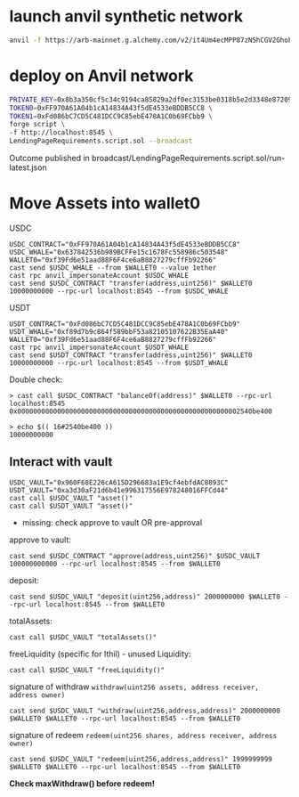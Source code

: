 # launch anvil synthetic network

```bash
anvil -f https://arb-mainnet.g.alchemy.com/v2/it4Um4ecMPP87zNShCGV2GhoFJvxulF8
```

# deploy on Anvil network

```bash
PRIVATE_KEY=0x8b3a350cf5c34c9194ca85829a2df0ec3153be0318b5e2d3348e872092edffba \
TOKEN0=0xFF970A61A04b1cA14834A43f5dE4533eBDDB5CC8 \
TOKEN1=0xFd086bC7CD5C481DCC9C85ebE478A1C0b69FCbb9 \
forge script \
-f http://localhost:8545 \
LendingPageRequirements.script.sol --broadcast
```

Outcome published in broadcast/LendingPageRequirements.script.sol/run-latest.json

# Move Assets into wallet0

USDC

```
USDC_CONTRACT="0xFF970A61A04b1cA14834A43f5dE4533eBDDB5CC8"
USDC_WHALE="0x637842536b989BCFFe15c1678Fc558986c503548"
WALLET0="0xf39Fd6e51aad88F6F4ce6aB8827279cffFb92266"
cast send $USDC_WHALE --from $WALLET0 --value 1ether
cast rpc anvil_impersonateAccount $USDC_WHALE
cast send $USDC_CONTRACT "transfer(address,uint256)" $WALLET0 10000000000 --rpc-url localhost:8545 --from $USDC_WHALE
```

USDT

```
USDT_CONTRACT="0xFd086bC7CD5C481DCC9C85ebE478A1C0b69FCbb9"
USDT_WHALE="0xf89d7b9c864f589bbF53a82105107622B35EaA40"
WALLET0="0xf39Fd6e51aad88F6F4ce6aB8827279cffFb92266"
cast rpc anvil_impersonateAccount $USDT_WHALE
cast send $USDT_CONTRACT "transfer(address,uint256)" $WALLET0 10000000000 --rpc-url localhost:8545 --from $USDT_WHALE
```

Double check:

```
> cast call $USDC_CONTRACT "balanceOf(address)" $WALLET0 --rpc-url localhost:8545
0x00000000000000000000000000000000000000000000000000000002540be400

> echo $(( 16#2540be400 ))
10000000000
```

## Interact with vault

```
USDC_VAULT="0x960F68E226cA615D296683a1E9cf4ebfdAC8893C"
USDT_VAULT="0xa3d30aF21d6b41e996317556E978248016FFCd44"
cast call $USDC_VAULT "asset()"
cast call $USDT_VAULT "asset()"
```

- missing: check approve to vault OR pre-approval

approve to vault:

```
cast send $USDC_CONTRACT "approve(address,uint256)" $USDC_VAULT 100000000000 --rpc-url localhost:8545 --from $WALLET0
```

deposit:

```
cast send $USDC_VAULT "deposit(uint256,address)" 2000000000 $WALLET0 --rpc-url localhost:8545 --from $WALLET0
```

totalAssets:

```
cast call $USDC_VAULT "totalAssets()"
```

freeLiquidity (specific for Ithil) - unused Liquidity:

```
cast call $USDC_VAULT "freeLiquidity()"
```

signature of withdraw `withdraw(uint256 assets, address receiver, address owner)`

```
cast send $USDC_VAULT "withdraw(uint256,address,address)" 2000000000 $WALLET0 $WALLET0 --rpc-url localhost:8545 --from $WALLET0
```

signature of redeem `redeem(uint256 shares, address receiver, address owner)`

```
cast send $USDC_VAULT "redeem(uint256,address,address)" 1999999999 $WALLET0 $WALLET0 --rpc-url localhost:8545 --from $WALLET0
```

**Check maxWithdraw() before redeem!**

